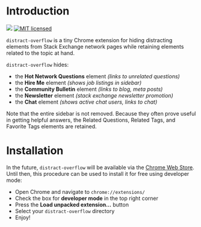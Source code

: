 # Introduction
![](https://reposs.herokuapp.com/?path=nathantspencer/distract-overflow&color=brightgreen)
[![MIT licensed](https://img.shields.io/badge/license-MIT-blue.svg)](https://github.com/nathantspencer/distract-overflow/blob/master/LICENSE.md)

`distract-overflow` is a tiny Chrome extension for hiding distracting elements from Stack Exchange network pages while retaining elements related to the topic at hand.

`distract-overflow` hides:
 - the **Hot Network Questions** element *(links to unrelated questions)*
 - the **Hire Me** element *(shows job listings in sidebar)*
 - the **Community Bulletin** element *(links to blog, meta posts)*
 - the **Newsletter** element *(stack exchange newsletter promotion)*
 - the **Chat** element *(shows active chat users, links to chat)*
 
Note that the entire sidebar is not removed. Because they often prove useful in getting helpful answers, the Related Questions, Related Tags, and Favorite Tags elements are retained.

# Installation
In the future, `distract-overflow` will be available via the [Chrome Web Store](https://chrome.google.com/webstore/category/extensions). Until then, this procedure can be used to install it for free using developer mode:
 - Open Chrome and navigate to `chrome://extensions/`
 - Check the box for **developer mode** in the top right corner
 - Press the **Load unpacked extension...** button
 - Select your `distract-overflow` directory
 - Enjoy!
